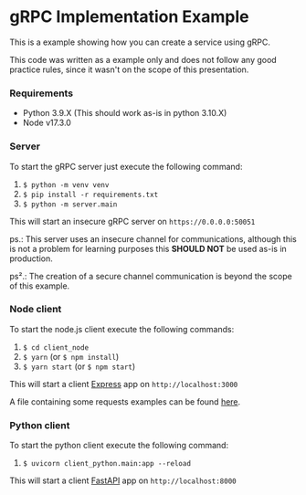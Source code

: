 # gRPC Implementation Example

This is a example showing how you can create a service using gRPC.

This code was written as a example only and does not follow any good practice rules, since it wasn't on the scope of
this presentation.

### Requirements

- Python 3.9.X (This should work as-is in python 3.10.X)
- Node v17.3.0

### Server

To start the gRPC server just execute the following command:

1. `$ python -m venv venv`
2. `$ pip install -r requirements.txt`
3. `$ python -m server.main`

This will start an insecure gRPC server on `https://0.0.0.0:50051`

ps.: This server uses an insecure channel for communications, although this is not a problem for learning purposes this **SHOULD NOT** be used as-is in production.

ps².: The creation of a secure channel communication is beyond the scope of this example.

### Node client

To start the node.js client execute the following commands:

1. `$ cd client_node`
2. `$ yarn` (or `$ npm install`)
3. `$ yarn start` (or `$ npm start`)

This will start a client [Express](https://expressjs.com/pt-br/) app on `http://localhost:3000`

A file containing some requests examples can be found [here](client_node/requests.http).

### Python client

To start the python client execute the following command:

1. `$ uvicorn client_python.main:app --reload`

This will start a client [FastAPI](https://fastapi.tiangolo.com) app on `http://localhost:8000`